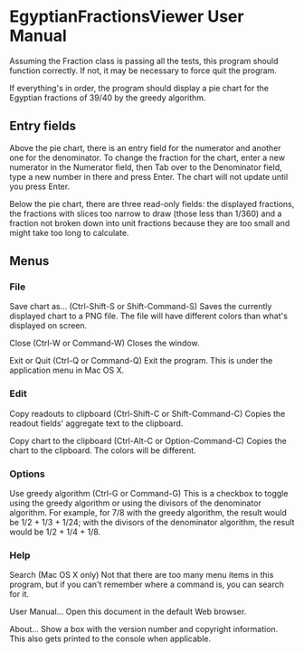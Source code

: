 # EgyptianFractionsViewer User Manual

Assuming the Fraction class is passing all the tests, this program should function correctly. If not, it may be necessary to force quit the program.

If everything's in order, the program should display a pie chart for the Egyptian fractions of 39/40 by the greedy algorithm.

## Entry fields

Above the pie chart, there is an entry field for the numerator and another one for the denominator. To change the fraction for the chart, enter a new numerator in the Numerator field, then Tab over to the Denominator field, type a new number in there and press Enter. The chart will not update until you press Enter.

Below the pie chart, there are three read-only fields: the displayed fractions, the fractions with slices too narrow to draw (those less than 1/360) and a fraction not broken down into unit fractions because they are too small and might take too long to calculate.

## Menus

### File

Save chart as... (Ctrl-Shift-S or Shift-Command-S) Saves the currently displayed chart to a PNG file. The file will have different colors than what's displayed on screen.

Close (Ctrl-W or Command-W) Closes the window.

Exit or Quit (Ctrl-Q or Command-Q) Exit the program. This is under the application menu in Mac OS X.

### Edit

Copy readouts to clipboard (Ctrl-Shift-C or Shift-Command-C) Copies the readout fields' aggregate text to the clipboard.

Copy chart to the clipboard (Ctrl-Alt-C or Option-Command-C) Copies the chart to the clipboard. The colors will be different.

### Options

Use greedy algorithm (Ctrl-G or Command-G) This is a checkbox to toggle using the greedy algorithm or using the divisors of the denominator algorithm. For example, for 7/8 with the greedy algorithm, the result would be 1/2 + 1/3 + 1/24; with the divisors of the denominator algorithm, the result would be 1/2 + 1/4 + 1/8.

### Help

Search (Mac OS X only) Not that there are too many menu items in this program, but if you can't remember where a command is, you can search for it.

User Manual... Open this document in the default Web browser.

About... Show a box with the version number and copyright information. This also gets printed to the console when applicable.
